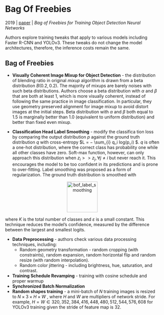 # Bag Of Freebies

2019 | [paper](https://arxiv.org/pdf/1902.04103) | _Bag of Freebies for Training Object Detection Neural Networks_

Authors explore training tweaks that apply to various models including Faster R-CNN and YOLOv3. These tweaks do not change the model architectures, therefore, the inference costs remain the same.

## Bag of Freebies

* **Visually Coherent Image Mixup for Object Detection** - the distribution of blending ratio in original _mixup_ algorithm is drawn from a beta distribution $B(0.2, 0.2)$. The majority of mixups are barely noises with such beta distributions. Authors choose a beta distribution with $α$ and $β$ that are both at least 1, which is more visually coherent, instead of following the same practice in image classification. In particular, they use geometry preserved alignment for image mixup to avoid distort images at the initial steps. Beta distribution with $α$ and $β$ both equal to 1.5 is marginally better than 1.0 (equivalent to uniform distribution) and better than fixed even mixup.

* **Classification Head Label Smoothing** - modify the classifica tion loss by comparing the output distribution $p$ against the
ground truth distribution $q$ with cross-entropy $L = − \sum_{i} q_i log(p_i) $. $q$ is often a one-hot distribution, where the correct class has probability one while all other classes have zero. Soft-max function, however, can only approach this distribution when $z_i >> z_j , ∀j \neq i$ but never reach it. This encourages the model to be too confident in its predictions and is prone to over-fitting. Label smoothing was proposed as a form of regularization. The ground truth distribution is smoothed with

<p align="center">
  <img src="https://github.com/thawro/yolo-pytorch/assets/50373360/709e07b6-2904-4566-8b4a-44414da4404c" alt="bof_label_smoothing" height="100"/>
</p>

where $K$ is the total number of classes and $ε$ is a small constant. This technique reduces the model’s confidence, measured by the difference between the largest and smallest logits. 

* **Data Preprocessing** - authors check various data processing techniques, including:
  * Random geometry transformation - random cropping (with constraints), random expansion, random horizontal flip and random resize (with random interpolation).
  * Random color jittering - including brightness, hue, saturation, and contrast.
* **Training Schedule Revamping** - training with cosine schedule and proper warmup
* **Synchronized Batch Normalization**
* **Random shapes training** - a mini-batch of $N$ training images is resized to $N × 3 × H × W$ , where $H$ and $W$ are multipliers of network stride. For example, $H = W ∈ {320, 352, 384, 416, 448, 480, 512, 544, 576, 608}$ for YOLOv3 training given the stride of feature map is 32.
